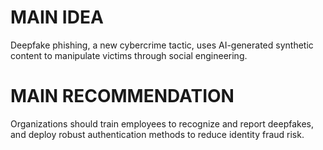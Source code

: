# MAIN IDEA
Deepfake phishing, a new cybercrime tactic, uses AI-generated synthetic content to manipulate victims through social engineering.

# MAIN RECOMMENDATION
Organizations should train employees to recognize and report deepfakes, and deploy robust authentication methods to reduce identity fraud risk.
